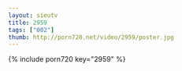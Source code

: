 ```yaml
--- 
layout: sieutv
title: 2959
tags: ["002"]
thumb: http://porn720.net/video/2959/poster.jpg
---
```

{% include porn720 key="2959" %} 
